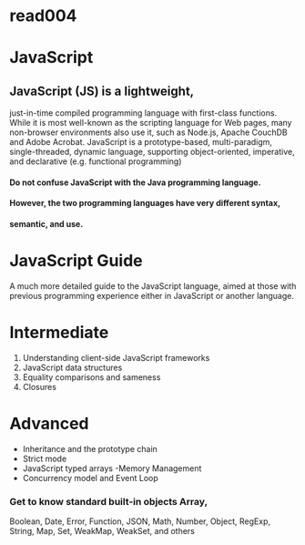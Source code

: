 # read004

# JavaScript

## JavaScript (JS) is a lightweight, 
just-in-time compiled programming language
 with first-class functions. While it is 
most well-known as the scripting language for Web pages,
 many non-browser environments also use it, such as Node.js,
 Apache CouchDB and Adobe Acrobat. JavaScript is a prototype-based, 
multi-paradigm, single-threaded, dynamic language, 
supporting object-oriented, imperative, 
and declarative (e.g. functional programming)

#### Do not confuse JavaScript with the Java programming language.
  #### However, the two programming languages have very different syntax,
####  semantic, and use.

# JavaScript Guide
A much more detailed guide to the JavaScript language, aimed at those with previous programming experience either in JavaScript or another language.

# Intermediate
1. Understanding client-side JavaScript frameworks
2. JavaScript data structures
3. Equality comparisons and sameness
4. Closures


# Advanced
- Inheritance and the prototype chain
- Strict mode
- JavaScript typed arrays
-Memory Management
- Concurrency model and Event Loop

### Get to know standard built-in objects Array, 
Boolean, Date, Error, Function, JSON, Math, Number, Object, RegExp, 
String, Map, Set, WeakMap, WeakSet, and others

